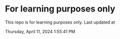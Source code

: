 # For learning purposes only
This repo is for learning purposes only.
Last updated at

Thursday, April 11, 2024 1:55:41 PM


